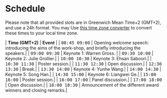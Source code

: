 
# Schedule

Please note that all provided slots are in Greenwich Mean Time+2 (GMT+2), and use a 24h format. You may Use [this time zone converter](https://www.thetimezoneconverter.com) to convert these times to your local time zone.



| **Time (GMT+2)**                                          | **Event**                   |
| <span style="font-family: monospace;">08:45 09:00</span> | Opening welcome speech:  introducing the aims of the work-shop, and briefly introducing the speakers.|
| <span style="font-family: monospace;">09:00 09:30</span> | Keynote 1: Warren  Gross. |
| <span style="font-family: monospace;">09:30 10:00</span>  | Keynote 2: Julie Grollier.|
| <span style="font-family: monospace;">10:00 10:30</span> | Keynote 3: Ehsan Saboori.|
| <span style="font-family: monospace;">10:30 11:30</span> | Poster session.|
| <span style="font-family: monospace;">11:30 12:30</span> | Open discussion.|
| <span style="font-family: monospace;">12:30 13:30</span> | Break.|
| <span style="font-family: monospace;">13:30 14:00</span> | Keynote 4: Yunhe Wang.|
| <span style="font-family: monospace;">14:00 14:30</span> | Keynote 5: Song Han.|
| <span style="font-family: monospace;">14:30 15:00</span> | Keynote 6: Liangwei Ge.|
| <span style="font-family: monospace;">15:00 16:00</span> | Poster session.|
| <span style="font-family: monospace;">16:00 17:00</span> | Panel discussion.|
| <span style="font-family: monospace;">17:00 18:00</span> | Open discussion.|
| <span style="font-family: monospace;">18:00 18:30</span> | Announcement  of  the  different  award  winners and closing remarks.|
